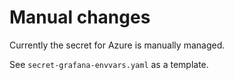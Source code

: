 # Manual changes

Currently the secret for Azure is manually managed.

See `secret-grafana-envvars.yaml` as a template.

